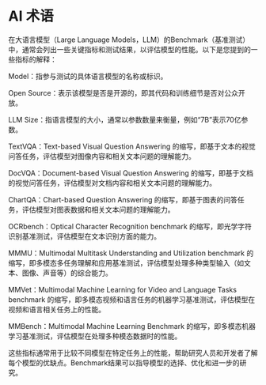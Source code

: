 # AI 术语

在大语言模型（Large Language Models，LLM）的Benchmark（基准测试）中，通常会列出一些关键指标和测试结果，以评估模型的性能。以下是您提到的一些指标的解释：

Model：指参与测试的具体语言模型的名称或标识。

Open Source：表示该模型是否是开源的，即其代码和训练细节是否对公众开放。

LLM Size：指语言模型的大小，通常以参数数量来衡量，例如“7B”表示70亿参数。

TextVQA：Text-based Visual Question Answering 的缩写，即基于文本的视觉问答任务，评估模型对图像内容和相关文本问题的理解能力。

DocVQA：Document-based Visual Question Answering 的缩写，即基于文档的视觉问答任务，评估模型对文档内容和相关文本问题的理解能力。

ChartQA：Chart-based Question Answering 的缩写，即基于图表的问答任务，评估模型对图表数据和相关文本问题的理解能力。

OCRbench：Optical Character Recognition benchmark 的缩写，即光学字符识别基准测试，评估模型在文本识别方面的能力。

MMMU：Multimodal Multitask Understanding and Utilization benchmark 的缩写，即多模态多任务理解和应用基准测试，评估模型处理多种类型输入（如文本、图像、声音等）的综合能力。

MMVet：Multimodal Machine Learning for Video and Language Tasks benchmark 的缩写，即多模态视频和语言任务的机器学习基准测试，评估模型在视频和语言相关任务上的性能。

MMBench：Multimodal Machine Learning Benchmark 的缩写，即多模态机器学习基准测试，评估模型在处理多种模态数据时的性能。

这些指标通常用于比较不同模型在特定任务上的性能，帮助研究人员和开发者了解每个模型的优缺点。Benchmark结果可以指导模型的选择、优化和进一步的研究。

